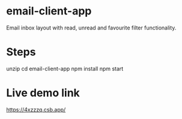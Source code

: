 # email-client-app
Email inbox layout with read, unread and favourite filter functionality.
# Steps
unzip
cd email-client-app
npm install
npm start
# Live demo link
https://4xzzzq.csb.app/
